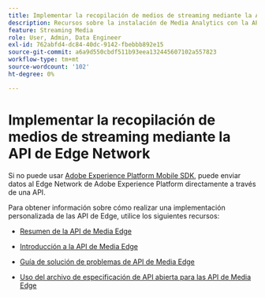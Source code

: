 ```yaml
---
title: Implementar la recopilación de medios de streaming mediante la API de Edge Network
description: Recursos sobre la instalación de Media Analytics con la API de Experience Platform Edge.
feature: Streaming Media
role: User, Admin, Data Engineer
exl-id: 762abfd4-dc84-40dc-9142-fbebbb892e15
source-git-commit: a6a9d550cbdf511b93eea132445607102a557823
workflow-type: tm+mt
source-wordcount: '102'
ht-degree: 0%

---
```


# Implementar la recopilación de medios de streaming mediante la API de Edge Network

Si no puede usar [Adobe Experience Platform Mobile SDK](/help/implementation/edge/implementation-edge.md), puede enviar datos al Edge Network de Adobe Experience Platform directamente a través de una API.

Para obtener información sobre cómo realizar una implementación personalizada de las API de Edge, utilice los siguientes recursos:

* [Resumen de la API de Media Edge](https://developer.adobe.com/cja-apis/docs/endpoints/media-edge/)

* [Introducción a la API de Media Edge](https://developer.adobe.com/cja-apis/docs/endpoints/media-edge/getting-started/)

* [Guía de solución de problemas de API de Media Edge](https://developer.adobe.com/cja-apis/docs/endpoints/media-edge/troubleshooting/)

* [Uso del archivo de especificación de API abierta para las API de Media Edge](https://developer.adobe.com/data-collection-apis/docs/api/media-edge/)
